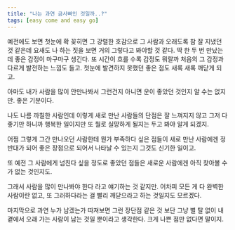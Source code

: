 ```yaml
---
title: "나는 과연 금사빠인 것일까..?"
tags: [easy come and easy go]
---
```


예전에도 보면 첫눈에 확 꽂히면 그 강렬한 호감으로 그 사람과 오래도록 참 잘 지냈던 것 같은데 요새도 나 하는 짓을 보면 거의 그렇다고 봐야할 것 같다. 딱 한 두 번 만났는데 좋은 감정이 마구마구 생긴다. 또 시간이 흐를 수록 감정도 뭐랄까 처음의 그 감정과 다르게 발전하는 느낌도 들고. 첫눈에 발견하지 못했던 좋은 점도 새록 새록 깨닫게 되고. 

아마도 내가 사람을 많이 안만나봐서 그런건지 아니면 운이 좋았던 것인지 알 수는 없지만. 좋은 기분이다.

나도 나름 까칠한 사람인데 이렇게 새로 만난 사람들의 단점은 잘 느껴지지 않고 그저 다 좋기만 하니까 행복한 일이지만 또 뭘로 실망하게 될지는 두고 봐야 알게 되겠지.

어쩜 그렇게 그간 만나오던 사람한테 뭔가 부족하다 싶은 점들이 새로 만난 사람에겐 정반대가 되어 좋은 장점으로 되어서 나타날 수 있는지 그것도 신기한 일이고.

또 예전 그 사람에게 넘친다 싶을 정도로 좋았던 점들은 새로운 사람에겐 아직 찾아볼 수가 없는 것인지도.

그래서 사람을 많이 만나봐야 한다 라고 얘기하는 것 같지만. 어차피 모든 게 다 완벽한 사람이란 없고, 또 그러하다라는 걸 빨리 깨닫으라고 하는 것일지도 모르겠다.

마지막으로 과연 누가 남겠는가 따져보면 그런 장단점 같은 것 보단 그냥 별 탈 없이 내 곁에서 오래 가는 사람이 남는 것일 뿐이라고 생각한다. 크게 나쁜 점만 없다면 말이지.

